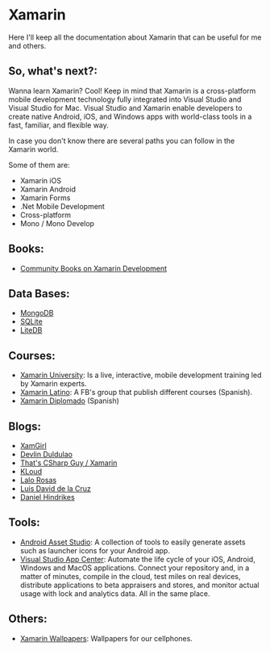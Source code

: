 # Xamarin
Here I'll keep all the documentation about Xamarin that can be useful for me and others.

## So, what's next?:
Wanna learn Xamarin? Cool! Keep in mind that Xamarin is a cross-platform mobile development technology fully integrated into Visual Studio and Visual Studio for Mac. Visual Studio and Xamarin enable developers to create native Android, iOS, and Windows apps with world-class tools in a fast, familiar, and flexible way.

In case you don't know there are several paths you can follow in the Xamarin world.

Some of them are:

- Xamarin iOS
- Xamarin Android
- Xamarin Forms 
- .Net Mobile Development
- Cross-platform
- Mono / Mono Develop 

## Books:
* [Community Books on Xamarin Development](https://blog.xamarin.com/community-books-xamarin-development/)

## Data Bases:
* [MongoDB](https://blog.xamarin.com/write-apps-using-mongodb-xamarin/)
* [SQLite](https://docs.microsoft.com/en-us/xamarin/android/data-cloud/data-access/using-sqlite-orm)
* [LiteDB](https://doumer.me/litedb-on-xamarin-forms-alternative-to-sqlite/)

## Courses:
* [Xamarin University](https://university.xamarin.com): Is a live, interactive, mobile development training led by Xamarin experts. 
* [Xamarin Latino](https://university.xamarin.com): A FB's group that publish different courses (Spanish).
* [Xamarin Diplomado](https://luisbeltran.mx/2018/05/29/curso-xamarin-diplomado-2018/) (Spanish)

## Blogs:
* [XamGirl](https://xamgirl.com/)
* [Devlin Duldulao](https://devlinduldulao.pro/)
* [That's CSharp Guy / Xamarin](https://thatcsharpguy.com/tag/Xamarin/)
* [KLoud](https://blog.kloud.com.au/?s=xamarin&submit=Search)
* [Lalo Rosas](https://lalorosas.com/blog/)
* [Luis David de la Cruz](https://luisdavidxamshap.wordpress.com/)
* [Daniel Hindrikes](https://danielhindrikes.se/)

## Tools:
* [Android Asset Studio](https://romannurik.github.io/AndroidAssetStudio/): A collection of tools to easily generate assets such as launcher icons for your Android app.
* [Visual Studio App Center](https://appcenter.ms/): Automate the life cycle of your iOS, Android, Windows and MacOS applications. Connect your repository and, in a matter of minutes, compile in the cloud, test miles on real devices, distribute applications to beta appraisers and stores, and monitor actual usage with lock and analytics data. All in the same place.

## Others:
* [Xamarin Wallpapers](https://github.com/luismts/Xamarin-wallpapers): Wallpapers for our cellphones.

